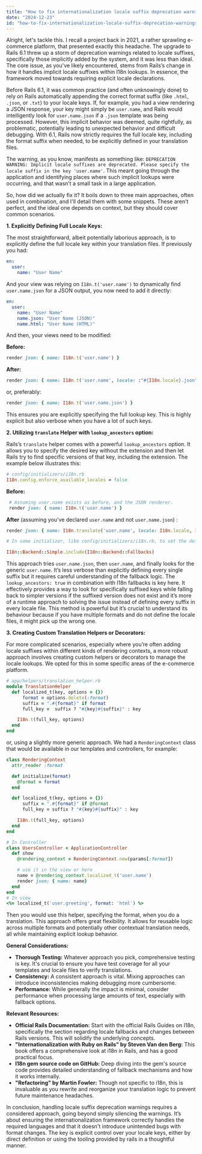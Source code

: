 ```yaml
---
title: "How to fix internationalization locale suffix deprecation warnings in Ruby on Rails 6.1?"
date: "2024-12-23"
id: "how-to-fix-internationalization-locale-suffix-deprecation-warnings-in-ruby-on-rails-61"
---
```


Alright, let's tackle this. I recall a project back in 2021, a rather sprawling e-commerce platform, that presented exactly this headache. The upgrade to Rails 6.1 threw up a storm of deprecation warnings related to locale suffixes, specifically those implicitly added by the system, and it was less than ideal. The core issue, as you've likely encountered, stems from Rails’s change in how it handles implicit locale suffixes within I18n lookups. In essence, the framework moved towards requiring explicit locale declarations.

Before Rails 6.1, it was common practice (and often unknowingly done) to rely on Rails automatically appending the correct format suffix (like `.html`, `.json`, or `.txt`) to your locale keys. If, for example, you had a view rendering a JSON response, your key might simply be `user.name`, and Rails would intelligently look for `user.name.json` if a `.json` template was being processed. However, this implicit behavior was deemed, quite rightfully, as problematic, potentially leading to unexpected behavior and difficult debugging. With 6.1, Rails now strictly requires the full locale key, including the format suffix when needed, to be explicitly defined in your translation files.

The warning, as you know, manifests as something like: `DEPRECATION WARNING: Implicit locale suffixes are deprecated. Please specify the locale suffix in the key 'user.name'`. This meant going through the application and identifying places where such implicit lookups were occurring, and that wasn’t a small task in a large application.

So, how did we actually fix it? It boils down to three main approaches, often used in combination, and I'll detail them with some snippets. These aren’t perfect, and the ideal one depends on context, but they should cover common scenarios.

**1. Explicitly Defining Full Locale Keys:**

The most straightforward, albeit potentially laborious approach, is to explicitly define the full locale key within your translation files. If previously you had:

```yaml
en:
  user:
    name: "User Name"
```

And your view was relying on `I18n.t('user.name')` to dynamically find `user.name.json` for a JSON output, you now need to add it directly:

```yaml
en:
  user:
    name: "User Name"
    name.json: "User Name (JSON)"
    name.html: "User Name (HTML)"
```

And then, your views need to be modified:

**Before:**

```ruby
render json: { name: I18n.t('user.name') }
```

**After:**

```ruby
render json: { name: I18n.t('user.name', locale: :"#{I18n.locale}.json") }
```
or, preferably:

```ruby
render json: { name: I18n.t('user.name.json') }
```

This ensures you are explicitly specifying the full lookup key. This is highly explicit but also verbose when you have a lot of such keys.

**2. Utilizing `translate` Helper with `lookup_ancestors` option:**

Rails’s `translate` helper comes with a powerful `lookup_ancestors` option. It allows you to specify the desired key without the extension and then let Rails try to find specific versions of that key, including the extension. The example below illustrates this:

```ruby
# config/initializers/i18n.rb
I18n.config.enforce_available_locales = false
```

**Before:**

```ruby
 # Assuming user.name exists as before, and the JSON renderer.
 render json: { name: I18n.t('user.name') }
```

**After** (assuming you've declared `user.name` and not `user.name.json`) :

```ruby
render json: { name: I18n.translate('user.name', locale: I18n.locale, lookup_ancestors: true) }
```

```ruby
# In some initializer, like config/initializers/i18n.rb, to set the default behavior

I18n::Backend::Simple.include(I18n::Backend::Fallbacks)
```

This approach tries `user.name.json`, then `user.name`, and finally looks for the generic `user.name`. It’s less verbose than explicitly defining every single suffix but it requires careful understanding of the fallback logic. The `lookup_ancestors: true` in combination with I18n fallbacks is key here. It effectively provides a way to look for specifically suffixed keys while falling back to simpler versions if the suffixed version does not exist and it’s more of a runtime approach to solving the issue instead of defining every suffix in every locale file. This method is powerful but it’s crucial to understand its behaviour because if you have multiple formats and do not define the locale files, it might pick up the wrong one.

**3.  Creating Custom Translation Helpers or Decorators:**

For more complicated scenarios, especially where you’re often adding locale suffixes within different kinds of rendering contexts, a more robust approach involves creating custom helpers or decorators to manage the locale lookups. We opted for this in some specific areas of the e-commerce platform.

```ruby
# app/helpers/translation_helper.rb
module TranslationHelper
  def localized_t(key, options = {})
      format = options.delete(:format)
      suffix = ".#{format}" if format
      full_key =  suffix ? "#{key}#{suffix}" : key

    I18n.t(full_key, options)
  end
end
```
or, using a slightly more generic approach. We had a `RenderingContext` class that would be available in our templates and controllers, for example:

```ruby
class RenderingContext
  attr_reader :format

  def initialize(format)
    @format = format
  end

  def localized_t(key, options = {})
      suffix = ".#{format}" if @format
      full_key = suffix ? "#{key}#{suffix}" : key

    I18n.t(full_key, options)
  end
end

# In Controller
class UsersController < ApplicationController
  def show
    @rendering_context = RenderingContext.new(params[:format])

    # use it in the view or here
    name = @rendering_context.localized_t('user.name')
    render json: { name: name}
  end
end
# In view
<%= localized_t('user.greeting', format: 'html') %>
```

Then you would use this helper, specifying the format, when you do a translation. This approach offers great flexibility. It allows for reusable logic across multiple formats and potentially other contextual translation needs, all while maintaining explicit lookup behavior.

**General Considerations:**

*   **Thorough Testing:** Whatever approach you pick, comprehensive testing is key. It's crucial to ensure you have test coverage for all your templates and locale files to verify translations.
*   **Consistency:** A consistent approach is vital. Mixing approaches can introduce inconsistencies making debugging more cumbersome.
*   **Performance:** While generally the impact is minimal, consider performance when processing large amounts of text, especially with fallback options.

**Relevant Resources:**

*   **Official Rails Documentation:** Start with the official Rails Guides on I18n, specifically the section regarding locale fallbacks and changes between Rails versions. This will solidify the underlying concepts.
*   **"Internationalization with Ruby on Rails" by Steven Van den Berg:** This book offers a comprehensive look at i18n in Rails, and has a good practical focus.
*   **I18n gem source code on GitHub:** Deep diving into the gem's source code provides detailed understanding of fallback mechanisms and how it works internally.
*   **"Refactoring" by Martin Fowler:** Though not specific to i18n, this is invaluable as you rewrite and reorganize your translation logic to prevent future maintenance headaches.

In conclusion, handling locale suffix deprecation warnings requires a considered approach, going beyond simply silencing the warnings. It’s about ensuring the internationalization framework correctly handles the required languages and that it doesn't introduce unintended bugs with format changes. The key is explicit control over your locale keys, either by direct definition or using the tooling provided by rails in a thoughtful manner.
